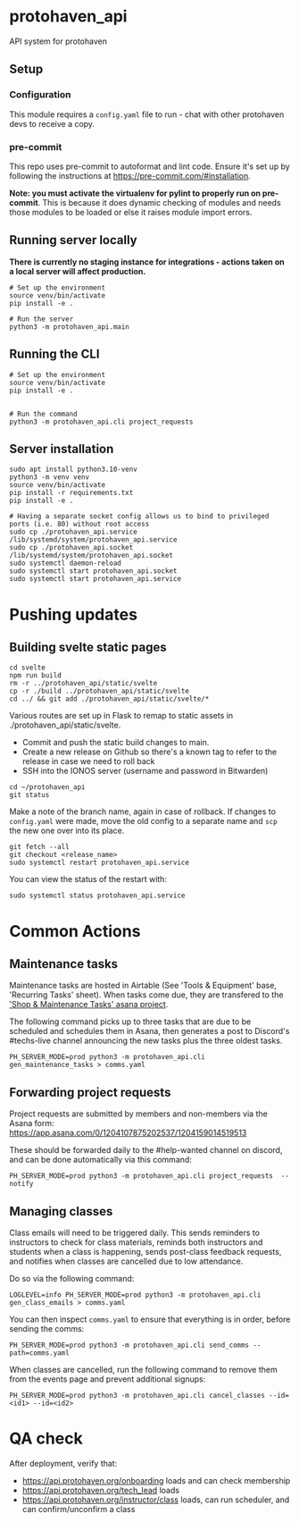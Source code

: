 # protohaven_api
API system for protohaven

## Setup

### Configuration

This module requires a `config.yaml` file to run - chat with other protohaven devs to receive a copy.

### pre-commit

This repo uses pre-commit to autoformat and lint code. Ensure it's set up by following the instructions at https://pre-commit.com/#installation.

**Note: you must activate the virtualenv for pylint to properly run on pre-commit**. This is because it does dynamic checking of modules and needs
those modules to be loaded or else it raises module import errors.

## Running server locally

**There is currently no staging instance for integrations - actions taken on a local server will affect production.**

```
# Set up the environment
source venv/bin/activate
pip install -e .

# Run the server
python3 -m protohaven_api.main
```

## Running the CLI

```
# Set up the environment
source venv/bin/activate
pip install -e .


# Run the command
python3 -m protohaven_api.cli project_requests
```

## Server installation

```
sudo apt install python3.10-venv
python3 -m venv venv
source venv/bin/activate
pip install -r requirements.txt
pip install -e .

# Having a separate socket config allows us to bind to privileged ports (i.e. 80) without root access
sudo cp ./protohaven_api.service /lib/systemd/system/protohaven_api.service
sudo cp ./protohaven_api.socket /lib/systemd/system/protohaven_api.socket
sudo systemctl daemon-reload
sudo systemctl start protohaven_api.socket
sudo systemctl start protohaven_api.service
```

# Pushing updates

## Building svelte static pages

```
cd svelte
npm run build
rm -r ../protohaven_api/static/svelte
cp -r ./build ../protohaven_api/static/svelte
cd ../ && git add ./protohaven_api/static/svelte/*
```

Various routes are set up in Flask to remap to static assets in ./protohaven_api/static/svelte.

* Commit and push the static build changes to main.
* Create a new release on Github so there's a known tag to refer to the release in case we need to roll back
* SSH into the IONOS server (username and password in Bitwarden)

```
cd ~/protohaven_api
git status
```

Make a note of the branch name, again in case of rollback. If changes to `config.yaml` were made, move the old config to a separate name and `scp` the new one over into its place.

```
git fetch --all
git checkout <release_name>
sudo systemctl restart protohaven_api.service
```

You can view the status of the restart with:

```
sudo systemctl status protohaven_api.service
```

# Common Actions

## Maintenance tasks

Maintenance tasks are hosted in Airtable (See 'Tools & Equipment' base, 'Recurring Tasks' sheet). When tasks come due, they are transfered
to the ['Shop & Maintenance Tasks' asana project](https://app.asana.com/0/1202469740885594/1204138662113052).

The following command picks up to three tasks that are due to be scheduled and schedules them in Asana, then generates a post to Discord's #techs-live
channel announcing the new tasks plus the three oldest tasks.

```
PH_SERVER_MODE=prod python3 -m protohaven_api.cli gen_maintenance_tasks > comms.yaml
```

## Forwarding project requests

Project requests are submitted by members and non-members via the Asana form: https://app.asana.com/0/1204107875202537/1204159014519513

These should be forwarded daily to the #help-wanted channel on discord, and can be done automatically via this command:

```
PH_SERVER_MODE=prod python3 -m protohaven_api.cli project_requests  --notify
```

## Managing classes

Class emails will need to be triggered daily. This sends reminders to instructors to check for class materials, reminds both instructors and students when a class is happening, sends post-class feedback requests, and notifies when classes are cancelled due to low attendance.

Do so via the following command:

```
LOGLEVEL=info PH_SERVER_MODE=prod python3 -m protohaven_api.cli gen_class_emails > comms.yaml
```

You can then inspect `comms.yaml` to ensure that everything is in order, before sending the comms:

```
PH_SERVER_MODE=prod python3 -m protohaven_api.cli send_comms --path=comms.yaml
```

When classes are cancelled, run the following command to remove them from the events page and prevent additional signups:

```
PH_SERVER_MODE=prod python3 -m protohaven_api.cli cancel_classes --id=<id1> --id=<id2>
```

# QA check

After deployment, verify that:

* https://api.protohaven.org/onboarding loads and can check membership
* https://api.protohaven.org/tech_lead loads
* https://api.protohaven.org/instructor/class loads, can run scheduler, and can confirm/unconfirm a class
